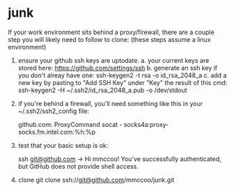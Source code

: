 junk
=========




If your work environment sits behind a proxy/firewall, there are a couple step you will likely need to follow to clone:
(these steps assume a linux environment)

1. ensure your github ssh keys are uptodate.
   a. your current keys are stored here: https://github.com/settings/ssh
   b. generate an ssh key if you don't alreay have one: ssh-keygen2 -t rsa -o id_rsa_2048_a
   c. add a new key by pasting to "Add SSH Key" under "Key" the result of this cmd: ssh-keygen2 -H ~/.ssh2/id_rsa_2048_a.pub -o /dev/stdout

2. if you're behind a firewall, you'll need something like this in your ~/.ssh2/ssh2_config file:

    github.com:
        ProxyCommand  socat - socks4a:proxy-socks.fm.intel.com:%h:%p

3) test that your basic setup is ok:

    ssh git@github.com
    -> Hi mmccoo! You've successfully authenticated, but GitHub does not provide shell access.

4) clone
    git clone ssh://git@github.com/mmccoo/junk.git

